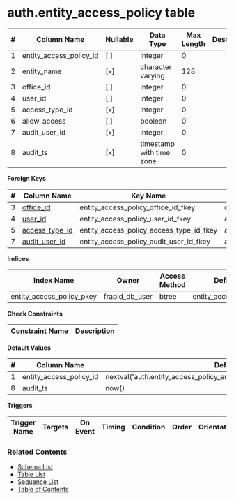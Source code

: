 # auth.entity_access_policy table



| # | Column Name | Nullable | Data Type | Max Length | Description |
| --- | --- | --- | --- | --- | --- |
| 1 | entity_access_policy_id | [ ] | integer | 0 |  |
| 2 | entity_name | [x] | character varying | 128 |  |
| 3 | office_id | [ ] | integer | 0 |  |
| 4 | user_id | [ ] | integer | 0 |  |
| 5 | access_type_id | [x] | integer | 0 |  |
| 6 | allow_access | [ ] | boolean | 0 |  |
| 7 | audit_user_id | [x] | integer | 0 |  |
| 8 | audit_ts | [x] | timestamp with time zone | 0 |  |



**Foreign Keys**

| # | Column Name | Key Name | References |
| --- | --- | --- | --- |
| 3 | [office_id](../core/offices.md) | entity_access_policy_office_id_fkey | core.offices.office_id |
| 4 | [user_id](../account/users.md) | entity_access_policy_user_id_fkey | account.users.user_id |
| 5 | [access_type_id](../auth/access_types.md) | entity_access_policy_access_type_id_fkey | auth.access_types.access_type_id |
| 7 | [audit_user_id](../account/users.md) | entity_access_policy_audit_user_id_fkey | account.users.user_id |



**Indices**

| Index Name | Owner | Access Method | Definition | Description |
| --- | --- | --- | --- | --- |
| entity_access_policy_pkey | frapid_db_user | btree | entity_access_policy_id |  |



**Check Constraints**

| Constraint Name | Description |
| --- | --- |



**Default Values**

| # | Column Name | Default |
| --- | --- | --- |
| 1 | entity_access_policy_id | nextval('auth.entity_access_policy_entity_access_policy_id_seq'::regclass) |
| 8 | audit_ts | now() |


**Triggers**

| Trigger Name | Targets | On Event | Timing | Condition | Order | Orientation | Description |
| --- | --- | --- | --- | --- | --- | --- | --- |


### Related Contents
* [Schema List](../../schemas.md)
* [Table List](../../tables.md)
* [Sequence List](../../sequences.md)
* [Table of Contents](../../README.md)
